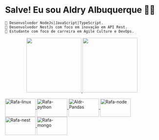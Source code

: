 # Salve! Eu sou Aldry Albuquerque 🎈🎈

    🧭 Desenvolvedor NodeJs|JavaScript|TypeScript.
    🧭 Desenvolvedor NestJs com foco em inovação em API Rest.
    🧭 Estudante com foco de carreira em Agile Culture e DevOps.
    
<div align="center">
  <a href="https://github.com/albuquerquealdry">
  <img height="180em" src="https://github-readme-stats.vercel.app/api?username=albuquerquealdry&show_icons=true&theme=dracula&include_all_commits=true&count_private=true"/>
  <img height="180em" src="https://github-readme-stats.vercel.app/api/top-langs/?username=albuquerquealdry&layout=compact&langs_count=7&theme=dracula"/>
</div>
  <div style="display: inline_block"><br>
  <img align="center" alt="Rafa-linux" height="60" width="100" src="https://cdn.jsdelivr.net/gh/devicons/devicon/icons/linux/linux-original.svg">
  <img align="center" alt="Rafa-python" height="60" width="100" src="https://cdn.jsdelivr.net/gh/devicons/devicon/icons/python/python-original.svg">
  <img align="center" alt="Aldr-Pandas" height="60" width="100" src="https://cdn.jsdelivr.net/gh/devicons/devicon/icons/pandas/pandas-original.svg">
  <img align="center" alt="Rafa-node" height="60" width="100" src="https://cdn.jsdelivr.net/gh/devicons/devicon/icons/nodejs/nodejs-original.svg">
  <img align="center" alt="Rafa-nest" height="60" width="100" src="https://cdn.jsdelivr.net/gh/devicons/devicon/icons/nestjs/nestjs-plain.svg">
  <img align="center" alt="Rafa-mongo" height="60" width="100" src="https://cdn.jsdelivr.net/gh/devicons/devicon/icons/mongodb/mongodb-original-wordmark.svg">
  
 </div>
 
